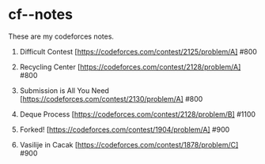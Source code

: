 # cf--notes
These are my codeforces notes.

1. Difficult Contest [https://codeforces.com/contest/2125/problem/A] #800

2. Recycling Center [https://codeforces.com/contest/2128/problem/A] #800

3. Submission is All You Need [https://codeforces.com/contest/2130/problem/A] #800

4. Deque Process [https://codeforces.com/contest/2128/problem/B] #1100

5. Forked! [https://codeforces.com/contest/1904/problem/A] #900

6. Vasilije in Cacak [https://codeforces.com/contest/1878/problem/C] #900
